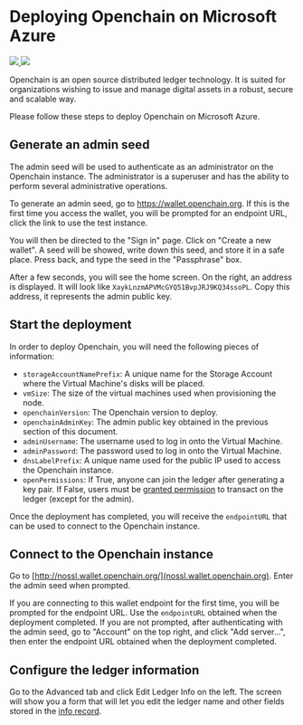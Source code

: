 # Deploying Openchain on Microsoft Azure

<a href="https://portal.azure.com/#create/Microsoft.Template/uri/https%3A%2F%2Fraw.githubusercontent.com%2FTVDKoni%2Fazure-quickstart-templates%2Fmaster%2Fopenchain-blockchain-coinprism%2Fazuredeploy.json" target="_blank">
    <img src="http://azuredeploy.net/deploybutton.png"/>
</a>
<a href="http://armviz.io/#/?load=https%3A%2F%2Fraw.githubusercontent.com%2FTVDKoni%2Fazure-quickstart-templates%2Fmaster%2Fopenchain-blockchain-coinprism%2Fazuredeploy.json" target="_blank">
    <img src="http://armviz.io/visualizebutton.png"/>
</a>

Openchain is an open source distributed ledger technology. It is suited for organizations wishing to issue and manage digital assets in a robust, secure and scalable way.

Please follow these steps to deploy Openchain on Microsoft Azure.

## Generate an admin seed

The admin seed will be used to authenticate as an administrator on the Openchain instance. The administrator is a superuser and has the ability to perform several administrative operations.

To generate an admin seed, go to https://wallet.openchain.org. If this is the first time you access the wallet, you will be prompted for an endpoint URL, click the link to use the test instance.

You will then be directed to the "Sign in" page. Click on "Create a new wallet". A seed will be showed, write down this seed, and store it in a safe place. Press back, and type the seed in the "Passphrase" box.

After a few seconds, you will see the home screen. On the right, an address is displayed. It will look like ``XaykLnzmAPVMcGYQ51BvpJRJ9KQ34ssoPL``. Copy this address, it represents the admin public key.

## Start the deployment

In order to deploy Openchain, you will need the following pieces of information:

* ``storageAccountNamePrefix``: A unique name for the Storage Account where the Virtual Machine's disks will be placed.
* ``vmSize``: The size of the virtual machines used when provisioning the node.
* ``openchainVersion``: The Openchain version to deploy.
* ``openchainAdminKey``: The admin public key obtained in the previous section of this document.
* ``adminUsername``: The username used to log in onto the Virtual Machine.
* ``adminPassword``: The password used to log in onto the Virtual Machine.
* ``dnsLabelPrefix``: A unique name used for the public IP used to access the Openchain instance.
* ``openPermissions``: If True, anyone can join the ledger after generating a key pair. If False, users must be [granted permission](https://docs.openchain.org/en/latest/ledger-rules/closed-loop.html) to transact on the ledger (except for the admin).

Once the deployment has completed, you will receive the ``endpointURL`` that can be used to connect to the Openchain instance.

## Connect to the Openchain instance

Go to [http://nossl.wallet.openchain.org/](nossl.wallet.openchain.org). Enter the admin seed when prompted.

If you are connecting to this wallet endpoint for the first time, you will be prompted for the endpoint URL. Use the ``endpointURL`` obtained when the deployment completed. If you are not prompted, after authenticating with the admin seed, go to "Account" on the top right, and click "Add server...", then enter the endpoint URL obtained when the deployment completed.

## Configure the ledger information

Go to the Advanced tab and click Edit Ledger Info on the left. The screen will show you a form that will let you edit the ledger name and other fields stored in the [info record](https://docs.openchain.org/en/latest/ledger-rules/general.html#ledger-info-record).